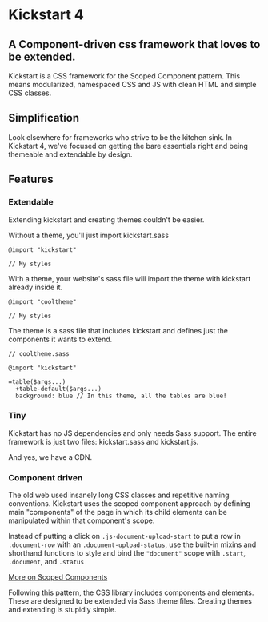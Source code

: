 # Kickstart 4

## A Component-driven css framework that loves to be extended.

Kickstart is a CSS framework for the Scoped Component pattern. This means
modularized, namespaced CSS and JS with clean HTML and simple CSS classes.

## Simplification

Look elsewhere for frameworks who strive to be the kitchen sink. In Kickstart 4,
we've focused on getting the bare essentials right and being themeable and
extendable by design.

## Features

### Extendable

Extending kickstart and creating themes couldn't be easier.

Without a theme, you'll just import kickstart.sass

    @import "kickstart"

    // My styles

With a theme, your website's sass file will import the theme with kickstart already inside it.

    @import "cooltheme"

    // My styles
    
The theme is a sass file that includes kickstart and defines just the components it wants to extend.

    // cooltheme.sass

    @import "kickstart"

    =table($args...)
      +table-default($args...)
      background: blue // In this theme, all the tables are blue!

### Tiny

Kickstart has no JS dependencies and only needs Sass support. The entire
framework is just two files: kickstart.sass and kickstart.js.

And yes, we have a CDN.

### Component driven

The old web used insanely long CSS classes and repetitive naming conventions.
Kickstart uses the scoped component approach by defining main "components" of
the page in which its child elements can be manipulated within that component's
scope.

Instead of putting a click on `.js-document-upload-start` to put a row in
`.document-row` with an `.document-upload-status`, use the built-in mixins and
shorthand functions to style and bind the `"document"` scope with `.start`,
`.document`, and `.status`

[More on Scoped Components](https://gist.github.com/adamjgrant/599530dab67db17c5b2d)

Following this pattern, the CSS library includes components and elements. These are
designed to be extended via Sass theme files. Creating themes and extending is
stupidly simple.
